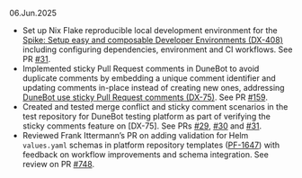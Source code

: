 06.Jun.2025
- Set up Nix Flake reproducible local development environment for the [Spike: Setup easy and composable Developer Environments (DX-408)](https://goflink.atlassian.net/browse/DX-408) including configuring dependencies, environment and CI workflows. See PR [#31](https://github.com/goflink/krisss/pull/31).
- Implemented sticky Pull Request comments in DuneBot to avoid duplicate comments by embedding a unique comment identifier and updating comments in-place instead of creating new ones, addressing [DuneBot use sticky Pull Request comments (DX-75)](https://goflink.atlassian.net/browse/DX-75). See PR [#159](https://github.com/goflink/dunebot/pull/159).
- Created and tested merge conflict and sticky comment scenarios in the test repository for DuneBot testing platform as part of verifying the sticky comments feature on [DX-75]. See PRs [#29](https://github.com/goflink/test-dunebot-platform/pull/29), [#30](https://github.com/goflink/test-dunebot-platform/pull/30) and [#31](https://github.com/goflink/test-dunebot-platform/pull/31).
- Reviewed Frank Ittermann’s PR on adding validation for Helm `values.yaml` schemas in platform repository templates ([PF-1647](https://goflink.atlassian.net/browse/PF-1647)) with feedback on workflow improvements and schema integration. See review on PR [#748](https://github.com/goflink/platform-repo-templates/pull/748).
